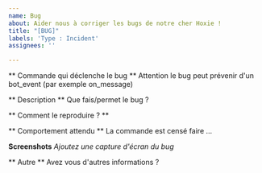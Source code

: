 ```yaml
---
name: Bug
about: Aider nous à corriger les bugs de notre cher Hoxie !
title: "[BUG]"
labels: 'Type : Incident'
assignees: ''

---
```


** Commande qui déclenche le bug **
Attention le bug peut prévenir d'un bot_event (par exemple on_message)

** Description **
Que fais/permet le bug ?

** Comment le reproduire ? **


** Comportement attendu **
La commande est censé faire ...

**Screenshots**
*Ajoutez une capture d'écran du bug*

** Autre **
Avez vous d'autres informations ?
